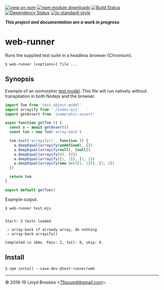 [![view on npm](https://img.shields.io/npm/v/@test-runner/web.svg)](https://www.npmjs.org/package/@test-runner/web)
[![npm module downloads](https://img.shields.io/npm/dt/@test-runner/web.svg)](https://www.npmjs.org/package/@test-runner/web)
[![Build Status](https://travis-ci.org/test-runner-js/web-runner.svg?branch=master)](https://travis-ci.org/test-runner-js/web-runner)
[![Dependency Status](https://badgen.net/david/dep/test-runner-js/web-runner)](https://david-dm.org/test-runner-js/web-runner)
[![js-standard-style](https://img.shields.io/badge/code%20style-standard-brightgreen.svg)](https://github.com/feross/standard)

***This project and documentation are a work in progress***.

# web-runner

Runs the supplied test suite in a headless browser (Chromium).

```
$ web-runner [<options>] file ...
```

## Synopsis

Example of an isomorphic [test model](https://github.com/test-runner-js/test-object-model). This file will run natively without transpilation in both Nodejs and the browser.

```js
import Tom from 'test-object-model'
import arrayify from './index.mjs'
import getAssert from 'isomorphic-assert'

async function getTom () {
  const a = await getAssert()
  const tom = new Tom('array-back')

  tom.test('arrayify()', function () {
    a.deepEqual(arrayify(undefined), [])
    a.deepEqual(arrayify(null), [null])
    a.deepEqual(arrayify(0), [0])
    a.deepEqual(arrayify([1, 2]), [1, 2])
    a.deepEqual(arrayify(new Set([1, 2])), [1, 2])
  })

  return tom
}

export default getTom()
```

Example output.

```
$ web-runner test.mjs


Start: 2 tests loaded

 ✓ array-back if already array, do nothing
 ✓ array-back arrayify()

Completed in 16ms. Pass: 2, fail: 0, skip: 0.
```

## Install

```
$ npm install --save-dev @test-runner/web
```

* * *

&copy; 2018-19 Lloyd Brookes \<75pound@gmail.com\>.
